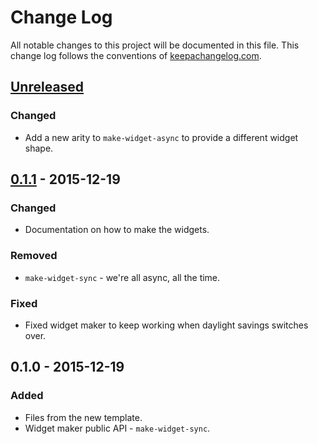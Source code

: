 # Change Log
All notable changes to this project will be documented in this file. This change log follows the conventions of [keepachangelog.com](http://keepachangelog.com/).

## [Unreleased][unreleased]
### Changed
- Add a new arity to `make-widget-async` to provide a different widget shape.

## [0.1.1] - 2015-12-19
### Changed
- Documentation on how to make the widgets.

### Removed
- `make-widget-sync` - we're all async, all the time.

### Fixed
- Fixed widget maker to keep working when daylight savings switches over.

## 0.1.0 - 2015-12-19
### Added
- Files from the new template.
- Widget maker public API - `make-widget-sync`.

[unreleased]: https://github.com/TerrenceMiao/learning-clojure/compare/0.1.1...HEAD
[0.1.1]: https://github.com/TerrenceMiao/learning-clojure/compare/0.1.0...0.1.1
